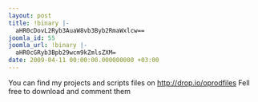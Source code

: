 ```yaml
---
layout: post
title: !binary |-
  aHR0cDovL2Ryb3AuaW8vb3Byb2RmaWxlcw==
joomla_id: 55
joomla_url: !binary |-
  aHR0cGRyb3Bpb29wcm9kZmlsZXM=
date: 2009-04-11 00:00:00.000000000 +03:00
---
```

<p>You can find my projects and scripts files on <a href="http://drop.io/oprodfiles">http://drop.io/oprodfiles</a> Fell free to download and comment them</p>
